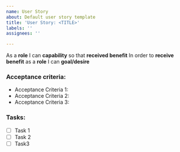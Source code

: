 ```yaml
---
name: User Story
about: Default user story template
title: 'User Story: <TITLE>'
labels: ''
assignees: ''

---
```


As a **role** I can **capability** so that **received benefit**
In order to **receive benefit** as a **role** I can **goal/desire**

### Acceptance criteria:
* Acceptance Criteria 1:
* Acceptance Criteria 2:
* Acceptance Criteria 3:

### Tasks:
- [ ] Task 1
- [ ] Task 2
- [ ] Task3
